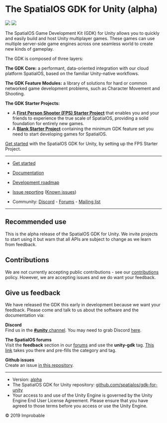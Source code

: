 # The SpatialOS GDK for Unity (alpha)

![](https://img.shields.io/badge/license-MIT-brightgreen.svg) ![](https://badge.buildkite.com/fec962a4df6e6705871bffa4dfcdea4f2ff7efcd737e5186ea.svg?branch=develop)

The SpatialOS Game Development Kit (GDK) for Unity allows you to quickly and easily build and host Unity multiplayer games. These games can use multiple server-side game engines across one seamless world to create new kinds of gameplay.

The GDK is composed of three layers:

**The GDK Core:** a performant, data-oriented integration with our cloud platform SpatialOS, based on the familiar Unity-native workflows.

**The GDK Feature Modules:** a library of solutions for hard or common networked game development problems, such as Character Movement and Shooting.

**The GDK Starter Projects:**
* A [**First Person Shooter (FPS) Starter Project**](https://github.com/spatialos/gdk-for-unity-fps-starter-project/) that enables you and your friends to experience the true scale of SpatialOS, providing a solid foundation for entirely new games.
* A [**Blank Starter Project**](https://github.com/spatialos/gdk-for-unity-blank-project) containing the minimum GDK feature set you need to start developing games for SpatialOS.

[Get started](https://docs.improbable.io/unity/alpha/content/get-started/get-started) with the SpatialOS GDK for Unity, by setting up the FPS Starter Project.


---

* [Get started](https://docs.improbable.io/unity/alpha/content/get-started/get-started)
* [Documentation](https://docs.improbable.io/unity/alpha/)

* [Development roadmap](https://github.com/spatialos/gdk-for-unity/projects/1)
* [Issue reporting](https://github.com/spatialos/UnityGDK/issues) ([Known issues](https://docs.improbable.io/unity/alpha/known-issues))

* Community: [Discord](https://discord.gg/SCZTCYm) - [Forums](https://forums.improbable.io/latest?tags=unity-gdk) - [Mailing list](http://go.pardot.com/l/169082/2018-06-25/27mhsb)

---

## Recommended use

This is the alpha release of the SpatialOS GDK for Unity. We invite projects to start using it but warn that all APIs are subject to change as we learn from feedback. 

## Contributions

We are not currently accepting public contributions - see our [contributions](https://docs.improbable.io/unity/alpha/contributing) policy. However, we are accepting issues and we do want your feedback.


## Give us feedback

We have released the GDK this early in development because we want your feedback. Please come and talk to us about the software and the documentation via:

**Discord**<br/>
Find us in the [**#unity** channel](https://discord.gg/SCZTCYm). You may need to grab Discord [here](https://discordapp.com).

**The SpatialOS forums**<br/>
Visit the **feedback** section in our [forums](https://forums.improbable.io) and use the **unity-gdk** tag. [This link](https://forums.improbable.io/new-topic?category=Feedback&tags=unity-gdk) takes you there and pre-fills the category and tag.

**Github issues**<br/>
Create an issue [in this repository](https://github.com/spatialos/UnityGDK/issues).

---
* Version: [alpha](https://docs.improbable.io/reference/latest/shared/release-policy)
* The SpatialOS GDK for Unity repository: [github.com/spatialos/gdk-for-unity](https://github.com/spatialos/gdk-for-unity)
* Your access to and use of the Unity Engine is governed by the Unity Engine End User License Agreement. Please ensure that you have agreed to those terms before you access or use the Unity Engine.

&copy; 2019 Improbable
